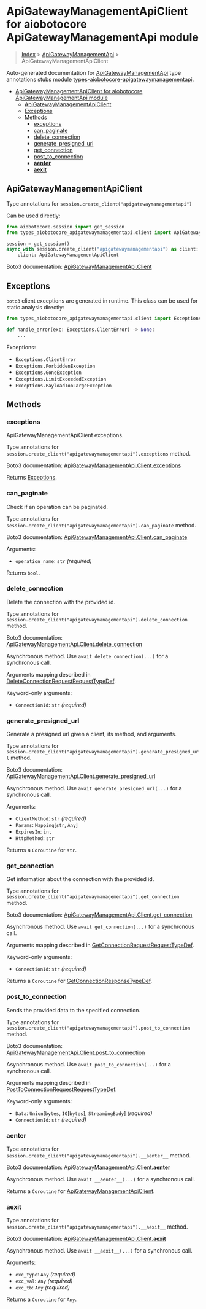 <a id="apigatewaymanagementapiclient-for-aiobotocore-apigatewaymanagementapi-module"></a>

# ApiGatewayManagementApiClient for aiobotocore ApiGatewayManagementApi module

> [Index](..) > [ApiGatewayManagementApi](.) > ApiGatewayManagementApiClient

Auto-generated documentation for
[ApiGatewayManagementApi](https://boto3.amazonaws.com/v1/documentation/api/latest/reference/services/apigatewaymanagementapi.html#ApiGatewayManagementApi)
type annotations stubs module
[types-aiobotocore-apigatewaymanagementapi](https://pypi.org/project/types-aiobotocore-apigatewaymanagementapi/).

- [ApiGatewayManagementApiClient for aiobotocore ApiGatewayManagementApi module](#apigatewaymanagementapiclient-for-aiobotocore-apigatewaymanagementapi-module)
  - [ApiGatewayManagementApiClient](#apigatewaymanagementapiclient)
  - [Exceptions](#exceptions)
  - [Methods](#methods)
    - [exceptions](#exceptions)
    - [can_paginate](#can_paginate)
    - [delete_connection](#delete_connection)
    - [generate_presigned_url](#generate_presigned_url)
    - [get_connection](#get_connection)
    - [post_to_connection](#post_to_connection)
    - [__aenter__](#__aenter__)
    - [__aexit__](#__aexit__)

<a id="apigatewaymanagementapiclient"></a>

## ApiGatewayManagementApiClient

Type annotations for `session.create_client("apigatewaymanagementapi")`

Can be used directly:

```python
from aiobotocore.session import get_session
from types_aiobotocore_apigatewaymanagementapi.client import ApiGatewayManagementApiClient

session = get_session()
async with session.create_client("apigatewaymanagementapi") as client:
    client: ApiGatewayManagementApiClient
```

Boto3 documentation:
[ApiGatewayManagementApi.Client](https://boto3.amazonaws.com/v1/documentation/api/latest/reference/services/apigatewaymanagementapi.html#ApiGatewayManagementApi.Client)

<a id="exceptions"></a>

## Exceptions

`boto3` client exceptions are generated in runtime. This class can be used for
static analysis directly:

```python
from types_aiobotocore_apigatewaymanagementapi.client import Exceptions

def handle_error(exc: Exceptions.ClientError) -> None:
    ...
```

Exceptions:

- `Exceptions.ClientError`
- `Exceptions.ForbiddenException`
- `Exceptions.GoneException`
- `Exceptions.LimitExceededException`
- `Exceptions.PayloadTooLargeException`

<a id="methods"></a>

## Methods

<a id="exceptions"></a>

### exceptions

ApiGatewayManagementApiClient exceptions.

Type annotations for
`session.create_client("apigatewaymanagementapi").exceptions` method.

Boto3 documentation:
[ApiGatewayManagementApi.Client.exceptions](https://boto3.amazonaws.com/v1/documentation/api/latest/reference/services/apigatewaymanagementapi.html#ApiGatewayManagementApi.Client.exceptions)

Returns [Exceptions](#exceptions).

<a id="can_paginate"></a>

### can_paginate

Check if an operation can be paginated.

Type annotations for
`session.create_client("apigatewaymanagementapi").can_paginate` method.

Boto3 documentation:
[ApiGatewayManagementApi.Client.can_paginate](https://boto3.amazonaws.com/v1/documentation/api/latest/reference/services/apigatewaymanagementapi.html#ApiGatewayManagementApi.Client.can_paginate)

Arguments:

- `operation_name`: `str` *(required)*

Returns `bool`.

<a id="delete_connection"></a>

### delete_connection

Delete the connection with the provided id.

Type annotations for
`session.create_client("apigatewaymanagementapi").delete_connection` method.

Boto3 documentation:
[ApiGatewayManagementApi.Client.delete_connection](https://boto3.amazonaws.com/v1/documentation/api/latest/reference/services/apigatewaymanagementapi.html#ApiGatewayManagementApi.Client.delete_connection)

Asynchronous method. Use `await delete_connection(...)` for a synchronous call.

Arguments mapping described in
[DeleteConnectionRequestRequestTypeDef](./type_defs.md#deleteconnectionrequestrequesttypedef).

Keyword-only arguments:

- `ConnectionId`: `str` *(required)*

<a id="generate_presigned_url"></a>

### generate_presigned_url

Generate a presigned url given a client, its method, and arguments.

Type annotations for
`session.create_client("apigatewaymanagementapi").generate_presigned_url`
method.

Boto3 documentation:
[ApiGatewayManagementApi.Client.generate_presigned_url](https://boto3.amazonaws.com/v1/documentation/api/latest/reference/services/apigatewaymanagementapi.html#ApiGatewayManagementApi.Client.generate_presigned_url)

Asynchronous method. Use `await generate_presigned_url(...)` for a synchronous
call.

Arguments:

- `ClientMethod`: `str` *(required)*
- `Params`: `Mapping`\[`str`, `Any`\]
- `ExpiresIn`: `int`
- `HttpMethod`: `str`

Returns a `Coroutine` for `str`.

<a id="get_connection"></a>

### get_connection

Get information about the connection with the provided id.

Type annotations for
`session.create_client("apigatewaymanagementapi").get_connection` method.

Boto3 documentation:
[ApiGatewayManagementApi.Client.get_connection](https://boto3.amazonaws.com/v1/documentation/api/latest/reference/services/apigatewaymanagementapi.html#ApiGatewayManagementApi.Client.get_connection)

Asynchronous method. Use `await get_connection(...)` for a synchronous call.

Arguments mapping described in
[GetConnectionRequestRequestTypeDef](./type_defs.md#getconnectionrequestrequesttypedef).

Keyword-only arguments:

- `ConnectionId`: `str` *(required)*

Returns a `Coroutine` for
[GetConnectionResponseTypeDef](./type_defs.md#getconnectionresponsetypedef).

<a id="post_to_connection"></a>

### post_to_connection

Sends the provided data to the specified connection.

Type annotations for
`session.create_client("apigatewaymanagementapi").post_to_connection` method.

Boto3 documentation:
[ApiGatewayManagementApi.Client.post_to_connection](https://boto3.amazonaws.com/v1/documentation/api/latest/reference/services/apigatewaymanagementapi.html#ApiGatewayManagementApi.Client.post_to_connection)

Asynchronous method. Use `await post_to_connection(...)` for a synchronous
call.

Arguments mapping described in
[PostToConnectionRequestRequestTypeDef](./type_defs.md#posttoconnectionrequestrequesttypedef).

Keyword-only arguments:

- `Data`: `Union`\[`bytes`, `IO`\[`bytes`\], `StreamingBody`\] *(required)*
- `ConnectionId`: `str` *(required)*

<a id="__aenter__"></a>

### __aenter__

Type annotations for
`session.create_client("apigatewaymanagementapi").__aenter__` method.

Boto3 documentation:
[ApiGatewayManagementApi.Client.__aenter__](https://boto3.amazonaws.com/v1/documentation/api/latest/reference/services/apigatewaymanagementapi.html#ApiGatewayManagementApi.Client.__aenter__)

Asynchronous method. Use `await __aenter__(...)` for a synchronous call.

Returns a `Coroutine` for
[ApiGatewayManagementApiClient](#apigatewaymanagementapiclient).

<a id="__aexit__"></a>

### __aexit__

Type annotations for
`session.create_client("apigatewaymanagementapi").__aexit__` method.

Boto3 documentation:
[ApiGatewayManagementApi.Client.__aexit__](https://boto3.amazonaws.com/v1/documentation/api/latest/reference/services/apigatewaymanagementapi.html#ApiGatewayManagementApi.Client.__aexit__)

Asynchronous method. Use `await __aexit__(...)` for a synchronous call.

Arguments:

- `exc_type`: `Any` *(required)*
- `exc_val`: `Any` *(required)*
- `exc_tb`: `Any` *(required)*

Returns a `Coroutine` for `Any`.
